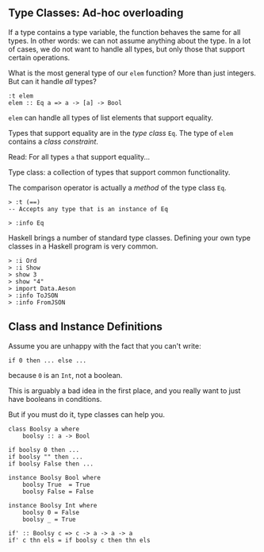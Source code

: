 ## Type Classes: Ad-hoc overloading

If a type contains a type variable, the function behaves the same for
all types. In other words: we can not assume anything about the
type. In a lot of cases, we do not want to handle all types, but only
those that support certain operations.

What is the most general type of our `elem` function? More than just
integers. But can it handle *all* types?

~~~
:t elem
elem :: Eq a => a -> [a] -> Bool
~~~

`elem` can handle all types of list elements that support equality.

Types that support equality are in the *type class* `Eq`. The type of
`elem` contains a *class constraint*.

Read: For all types `a` that support equality...

Type class: a collection of types that support common functionality.

The comparison operator is actually a *method* of the type class `Eq`.

~~~
> :t (==)
-- Accepts any type that is an instance of Eq

> :info Eq
~~~

Haskell brings a number of standard type classes. Defining your own
type classes in a Haskell program is very common.

~~~
> :i Ord
> :i Show
> show 3
> show "4"
> import Data.Aeson
> :info ToJSON
> :info FromJSON
~~~


## Class and Instance Definitions

Assume you are unhappy with the fact that you can't write:

~~~
if 0 then ... else ...
~~~

because `0` is an `Int`, not a boolean.

This is arguably a bad idea in the first place, and you really want to
just have booleans in conditions.

But if you must do it, type classes can help you.

~~~
class Boolsy a where
    boolsy :: a -> Bool
~~~

~~~
if boolsy 0 then ...
if boolsy "" then ...
if boolsy False then ...
~~~

~~~
instance Boolsy Bool where
    boolsy True  = True
    boolsy False = False

instance Boolsy Int where
    boolsy 0 = False
    boolsy _ = True
~~~

~~~
if' :: Boolsy c => c -> a -> a -> a
if' c thn els = if boolsy c then thn els
~~~

